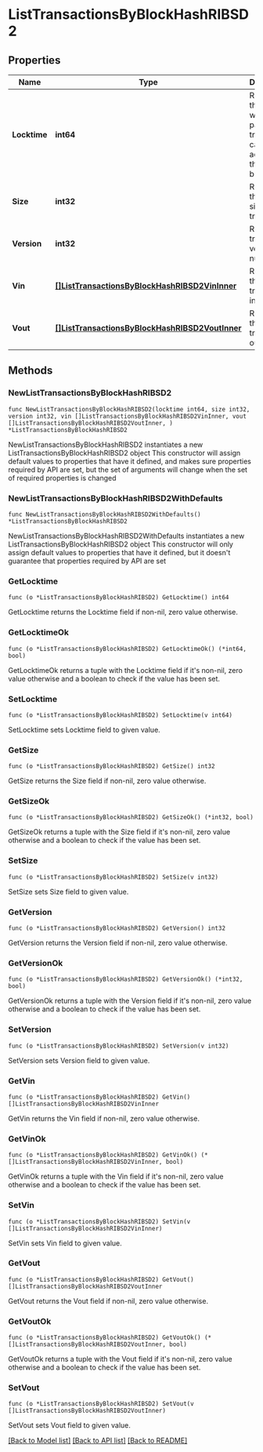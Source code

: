 # ListTransactionsByBlockHashRIBSD2

## Properties

Name | Type | Description | Notes
------------ | ------------- | ------------- | -------------
**Locktime** | **int64** | Represents the time at which a particular transaction can be added to the blockchain. | 
**Size** | **int32** | Represents the total size of this transaction. | 
**Version** | **int32** | Represents transaction version number. | 
**Vin** | [**[]ListTransactionsByBlockHashRIBSD2VinInner**](ListTransactionsByBlockHashRIBSD2VinInner.md) | Represents the transaction inputs. | 
**Vout** | [**[]ListTransactionsByBlockHashRIBSD2VoutInner**](ListTransactionsByBlockHashRIBSD2VoutInner.md) | Represents the transaction outputs. | 

## Methods

### NewListTransactionsByBlockHashRIBSD2

`func NewListTransactionsByBlockHashRIBSD2(locktime int64, size int32, version int32, vin []ListTransactionsByBlockHashRIBSD2VinInner, vout []ListTransactionsByBlockHashRIBSD2VoutInner, ) *ListTransactionsByBlockHashRIBSD2`

NewListTransactionsByBlockHashRIBSD2 instantiates a new ListTransactionsByBlockHashRIBSD2 object
This constructor will assign default values to properties that have it defined,
and makes sure properties required by API are set, but the set of arguments
will change when the set of required properties is changed

### NewListTransactionsByBlockHashRIBSD2WithDefaults

`func NewListTransactionsByBlockHashRIBSD2WithDefaults() *ListTransactionsByBlockHashRIBSD2`

NewListTransactionsByBlockHashRIBSD2WithDefaults instantiates a new ListTransactionsByBlockHashRIBSD2 object
This constructor will only assign default values to properties that have it defined,
but it doesn't guarantee that properties required by API are set

### GetLocktime

`func (o *ListTransactionsByBlockHashRIBSD2) GetLocktime() int64`

GetLocktime returns the Locktime field if non-nil, zero value otherwise.

### GetLocktimeOk

`func (o *ListTransactionsByBlockHashRIBSD2) GetLocktimeOk() (*int64, bool)`

GetLocktimeOk returns a tuple with the Locktime field if it's non-nil, zero value otherwise
and a boolean to check if the value has been set.

### SetLocktime

`func (o *ListTransactionsByBlockHashRIBSD2) SetLocktime(v int64)`

SetLocktime sets Locktime field to given value.


### GetSize

`func (o *ListTransactionsByBlockHashRIBSD2) GetSize() int32`

GetSize returns the Size field if non-nil, zero value otherwise.

### GetSizeOk

`func (o *ListTransactionsByBlockHashRIBSD2) GetSizeOk() (*int32, bool)`

GetSizeOk returns a tuple with the Size field if it's non-nil, zero value otherwise
and a boolean to check if the value has been set.

### SetSize

`func (o *ListTransactionsByBlockHashRIBSD2) SetSize(v int32)`

SetSize sets Size field to given value.


### GetVersion

`func (o *ListTransactionsByBlockHashRIBSD2) GetVersion() int32`

GetVersion returns the Version field if non-nil, zero value otherwise.

### GetVersionOk

`func (o *ListTransactionsByBlockHashRIBSD2) GetVersionOk() (*int32, bool)`

GetVersionOk returns a tuple with the Version field if it's non-nil, zero value otherwise
and a boolean to check if the value has been set.

### SetVersion

`func (o *ListTransactionsByBlockHashRIBSD2) SetVersion(v int32)`

SetVersion sets Version field to given value.


### GetVin

`func (o *ListTransactionsByBlockHashRIBSD2) GetVin() []ListTransactionsByBlockHashRIBSD2VinInner`

GetVin returns the Vin field if non-nil, zero value otherwise.

### GetVinOk

`func (o *ListTransactionsByBlockHashRIBSD2) GetVinOk() (*[]ListTransactionsByBlockHashRIBSD2VinInner, bool)`

GetVinOk returns a tuple with the Vin field if it's non-nil, zero value otherwise
and a boolean to check if the value has been set.

### SetVin

`func (o *ListTransactionsByBlockHashRIBSD2) SetVin(v []ListTransactionsByBlockHashRIBSD2VinInner)`

SetVin sets Vin field to given value.


### GetVout

`func (o *ListTransactionsByBlockHashRIBSD2) GetVout() []ListTransactionsByBlockHashRIBSD2VoutInner`

GetVout returns the Vout field if non-nil, zero value otherwise.

### GetVoutOk

`func (o *ListTransactionsByBlockHashRIBSD2) GetVoutOk() (*[]ListTransactionsByBlockHashRIBSD2VoutInner, bool)`

GetVoutOk returns a tuple with the Vout field if it's non-nil, zero value otherwise
and a boolean to check if the value has been set.

### SetVout

`func (o *ListTransactionsByBlockHashRIBSD2) SetVout(v []ListTransactionsByBlockHashRIBSD2VoutInner)`

SetVout sets Vout field to given value.



[[Back to Model list]](../README.md#documentation-for-models) [[Back to API list]](../README.md#documentation-for-api-endpoints) [[Back to README]](../README.md)


